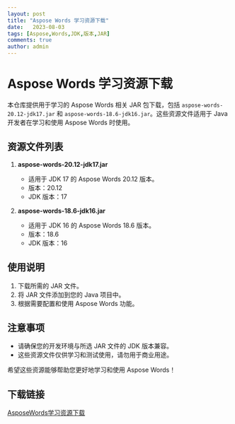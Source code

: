 ```yaml
---
layout: post
title: "Aspose Words 学习资源下载"
date:   2023-08-03
tags: [Aspose,Words,JDK,版本,JAR]
comments: true
author: admin
---
```

# Aspose Words 学习资源下载

本仓库提供用于学习的 Aspose Words 相关 JAR 包下载，包括 `aspose-words-20.12-jdk17.jar` 和 `aspose-words-18.6-jdk16.jar`。这些资源文件适用于 Java 开发者在学习和使用 Aspose Words 时使用。

## 资源文件列表

1. **aspose-words-20.12-jdk17.jar**
   - 适用于 JDK 17 的 Aspose Words 20.12 版本。
   - 版本：20.12
   - JDK 版本：17

2. **aspose-words-18.6-jdk16.jar**
   - 适用于 JDK 16 的 Aspose Words 18.6 版本。
   - 版本：18.6
   - JDK 版本：16

## 使用说明

1. 下载所需的 JAR 文件。
2. 将 JAR 文件添加到您的 Java 项目中。
3. 根据需要配置和使用 Aspose Words 功能。

## 注意事项

- 请确保您的开发环境与所选 JAR 文件的 JDK 版本兼容。
- 这些资源文件仅供学习和测试使用，请勿用于商业用途。

希望这些资源能够帮助您更好地学习和使用 Aspose Words！

## 下载链接

[AsposeWords学习资源下载](https://pan.quark.cn/s/cd77355c4666)
